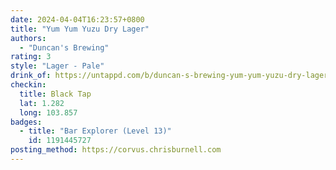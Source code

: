 ```yaml
---
date: 2024-04-04T16:23:57+0800
title: "Yum Yum Yuzu Dry Lager"
authors:
  - "Duncan's Brewing"
rating: 3
style: "Lager - Pale"
drink_of: https://untappd.com/b/duncan-s-brewing-yum-yum-yuzu-dry-lager/
checkin:
  title: Black Tap
  lat: 1.282
  long: 103.857
badges:
  - title: "Bar Explorer (Level 13)"
    id: 1191445727
posting_method: https://corvus.chrisburnell.com
---
```

